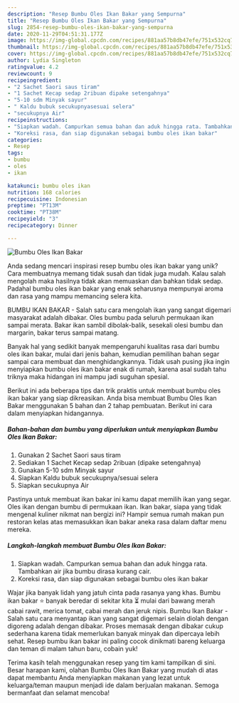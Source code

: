 ```yaml
---
description: "Resep Bumbu Oles Ikan Bakar yang Sempurna"
title: "Resep Bumbu Oles Ikan Bakar yang Sempurna"
slug: 2854-resep-bumbu-oles-ikan-bakar-yang-sempurna
date: 2020-11-29T04:51:31.177Z
image: https://img-global.cpcdn.com/recipes/881aa57b8db47efe/751x532cq70/bumbu-oles-ikan-bakar-foto-resep-utama.jpg
thumbnail: https://img-global.cpcdn.com/recipes/881aa57b8db47efe/751x532cq70/bumbu-oles-ikan-bakar-foto-resep-utama.jpg
cover: https://img-global.cpcdn.com/recipes/881aa57b8db47efe/751x532cq70/bumbu-oles-ikan-bakar-foto-resep-utama.jpg
author: Lydia Singleton
ratingvalue: 4.2
reviewcount: 9
recipeingredient:
- "2 Sachet Saori saus tiram"
- "1 Sachet Kecap sedap 2ribuan dipake setengahnya"
- "5-10 sdm Minyak sayur"
- " Kaldu bubuk secukupnyasesuai selera"
- "secukupnya Air"
recipeinstructions:
- "Siapkan wadah. Campurkan semua bahan dan aduk hingga rata. Tambahkan air jika bumbu dirasa kurang cair."
- "Koreksi rasa, dan siap digunakan sebagai bumbu oles ikan bakar"
categories:
- Resep
tags:
- bumbu
- oles
- ikan

katakunci: bumbu oles ikan 
nutrition: 168 calories
recipecuisine: Indonesian
preptime: "PT13M"
cooktime: "PT38M"
recipeyield: "3"
recipecategory: Dinner

---
```



![Bumbu Oles Ikan Bakar](https://img-global.cpcdn.com/recipes/881aa57b8db47efe/751x532cq70/bumbu-oles-ikan-bakar-foto-resep-utama.jpg)

Anda sedang mencari inspirasi resep bumbu oles ikan bakar yang unik? Cara membuatnya memang tidak susah dan tidak juga mudah. Kalau salah mengolah maka hasilnya tidak akan memuaskan dan bahkan tidak sedap. Padahal bumbu oles ikan bakar yang enak seharusnya mempunyai aroma dan rasa yang mampu memancing selera kita.

BUMBU IKAN BAKAR - Salah satu cara mengolah ikan yang sangat digemari masyarakat adalah dibakar. Oles bumbu pada seluruh permukaan ikan sampai merata. Bakar ikan sambil dibolak-balik, sesekali olesi bumbu dan margarin, bakar terus sampai matang.

Banyak hal yang sedikit banyak mempengaruhi kualitas rasa dari bumbu oles ikan bakar, mulai dari jenis bahan, kemudian pemilihan bahan segar sampai cara membuat dan menghidangkannya. Tidak usah pusing jika ingin menyiapkan bumbu oles ikan bakar enak di rumah, karena asal sudah tahu triknya maka hidangan ini mampu jadi suguhan spesial.


Berikut ini ada beberapa tips dan trik praktis untuk membuat bumbu oles ikan bakar yang siap dikreasikan. Anda bisa membuat Bumbu Oles Ikan Bakar menggunakan 5 bahan dan 2 tahap pembuatan. Berikut ini cara dalam menyiapkan hidangannya.

<!--inarticleads1-->

##### Bahan-bahan dan bumbu yang diperlukan untuk menyiapkan Bumbu Oles Ikan Bakar:

1. Gunakan 2 Sachet Saori saus tiram
1. Sediakan 1 Sachet Kecap sedap 2ribuan (dipake setengahnya)
1. Gunakan 5-10 sdm Minyak sayur
1. Siapkan  Kaldu bubuk secukupnya/sesuai selera
1. Siapkan secukupnya Air


Pastinya untuk membuat ikan bakar ini kamu dapat memilih ikan yang segar. Oles ikan dengan bumbu di permukaan ikan. Ikan bakar, siapa yang tidak mengenal kuliner nikmat nan bergizi ini? Hampir semua rumah makan pun restoran kelas atas memasukkan ikan bakar aneka rasa dalam daftar menu mereka. 

<!--inarticleads2-->

##### Langkah-langkah membuat Bumbu Oles Ikan Bakar:

1. Siapkan wadah. Campurkan semua bahan dan aduk hingga rata. Tambahkan air jika bumbu dirasa kurang cair.
1. Koreksi rasa, dan siap digunakan sebagai bumbu oles ikan bakar


Wajar jika banyak lidah yang jatuh cinta pada rasanya yang khas. Bumbu ikan bakar ⭐ banyak beredar di sekitar kita ⏳ mulai dari bawang merah cabai rawit, merica tomat, cabai merah dan jeruk nipis. Bumbu Ikan Bakar - Salah satu cara menyantap ikan yang sangat digemari selain diolah dengan digoreng adalah dengan dibakar. Proses memasak dengan dibakar cukup sederhana karena tidak memerlukan banyak minyak dan dipercaya lebih sehat. Resep bumbu ikan bakar ini paling cocok dinikmati bareng keluarga dan teman di malam tahun baru, cobain yuk! 

Terima kasih telah menggunakan resep yang tim kami tampilkan di sini. Besar harapan kami, olahan Bumbu Oles Ikan Bakar yang mudah di atas dapat membantu Anda menyiapkan makanan yang lezat untuk keluarga/teman maupun menjadi ide dalam berjualan makanan. Semoga bermanfaat dan selamat mencoba!
